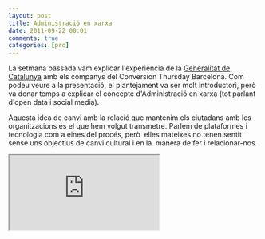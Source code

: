 ```yaml
---
layout: post
title: Administració en xarxa
date: 2011-09-22 00:01
comments: true
categories: [pro]
---
```

La setmana passada vam explicar l'experiència de la <a href="http://sergixaudiera.com/2010/la-generalitat-a-les-xarxes-socials/">Generalitat de Catalunya</a> amb els companys del Conversion Thursday Barcelona. Com podeu veure a la presentació, el plantejament va ser molt introductori, però va donar temps a explicar el concepte d'Administració en xarxa (tot parlant d'open data i social media).

Aquesta idea de canvi amb la relació que mantenim els ciutadans amb les organitzacions és el que hem volgut transmetre. Parlem de plataformes i tecnologia com a eines del procés, però  elles mateixes no tenen sentit sense uns objectius de canvi cultural i en la  manera de fer i relacionar-nos.

<div id="__ss_9188295">  <iframe src="http://www.slideshare.net/slideshow/embed_code/9188295"></iframe> 
</div>
